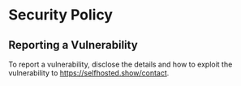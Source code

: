 # Security Policy

## Reporting a Vulnerability

To report a vulnerability, disclose the details and how to exploit the vulnerability to https://selfhosted.show/contact.
